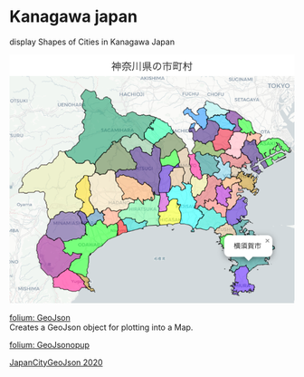 Kanagawa japan
===============

display Shapes of Cities in Kanagawa Japan

![kanagawa](https://github.com/ohwada/World_Countries/blob/main/folium/kanagawa_japan/screenshots/kanagawa.png)

[folium: GeoJson](https://python-visualization.github.io/folium/modules.html#folium.features.GeoJson)  
Creates a GeoJson object for plotting into a Map.  

[folium: GeoJsonopup](https://python-visualization.github.io/folium/modules.html#folium.features.GeoJsonPopup)

[JapanCityGeoJson 2020](https://github.com/niiyz/JapanCityGeoJson)
